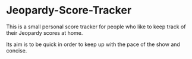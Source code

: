 # Jeopardy-Score-Tracker


This is a small personal score tracker for people who like to keep track of their Jeopardy scores at home. 

Its aim is to be quick in order to keep up with the pace of the show and concise.